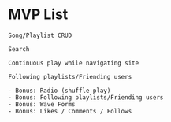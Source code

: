 # MVP List
    
    Song/Playlist CRUD

    Search

    Continuous play while navigating site

    Following playlists/Friending users
    
	- Bonus: Radio (shuffle play)
	- Bonus: Following playlists/Friending users
	- Bonus: Wave Forms
	- Bonus: Likes / Comments / Follows
